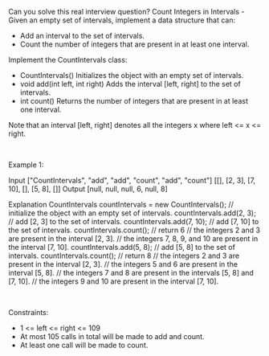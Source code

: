 Can you solve this real interview question? Count Integers in Intervals - Given an empty set of intervals, implement a data structure that can:

 * Add an interval to the set of intervals.
 * Count the number of integers that are present in at least one interval.

Implement the CountIntervals class:

 * CountIntervals() Initializes the object with an empty set of intervals.
 * void add(int left, int right) Adds the interval [left, right] to the set of intervals.
 * int count() Returns the number of integers that are present in at least one interval.

Note that an interval [left, right] denotes all the integers x where left <= x <= right.

 

Example 1:


Input
["CountIntervals", "add", "add", "count", "add", "count"]
[[], [2, 3], [7, 10], [], [5, 8], []]
Output
[null, null, null, 6, null, 8]

Explanation
CountIntervals countIntervals = new CountIntervals(); // initialize the object with an empty set of intervals. 
countIntervals.add(2, 3);  // add [2, 3] to the set of intervals.
countIntervals.add(7, 10); // add [7, 10] to the set of intervals.
countIntervals.count();    // return 6
                           // the integers 2 and 3 are present in the interval [2, 3].
                           // the integers 7, 8, 9, and 10 are present in the interval [7, 10].
countIntervals.add(5, 8);  // add [5, 8] to the set of intervals.
countIntervals.count();    // return 8
                           // the integers 2 and 3 are present in the interval [2, 3].
                           // the integers 5 and 6 are present in the interval [5, 8].
                           // the integers 7 and 8 are present in the intervals [5, 8] and [7, 10].
                           // the integers 9 and 10 are present in the interval [7, 10].


 

Constraints:

 * 1 <= left <= right <= 109
 * At most 105 calls in total will be made to add and count.
 * At least one call will be made to count.